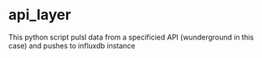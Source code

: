 # api_layer
This python script pulsl data from a specificied API (wunderground in this case) and pushes to influxdb instance
